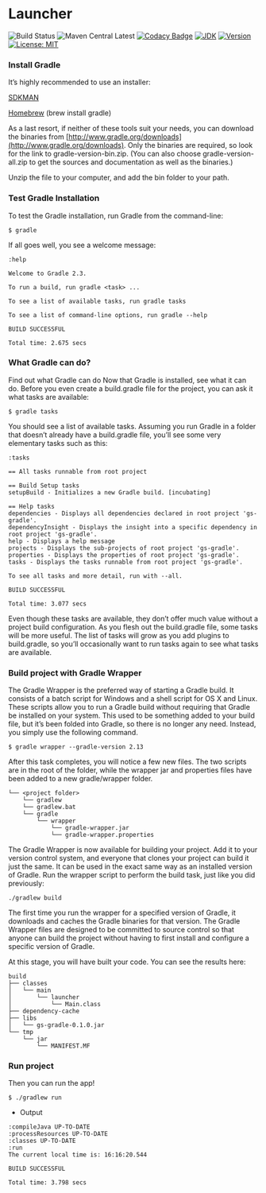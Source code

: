 # Launcher

![Build Status](https://travis-ci.org/fga-gpp-mds/Launcher.svg?branch=master) 
![Maven Central Latest](https://maven-badges.herokuapp.com/maven-central/net.wasdev.wlp.gradle.plugins/liberty-gradle-plugin/badge.svg)
[![Codacy Badge](https://api.codacy.com/project/badge/Grade/1634f57e864d44a797baaa707472ff87)](https://www.codacy.com/app/arthurbdiniz/Launcher?utm_source=github.com&amp;utm_medium=referral&amp;utm_content=arthurbdiniz/Launcher&amp;utm_campaign=Badge_Grade)
[![JDK](https://img.shields.io/badge/JDK-8-brightgreen.svg)]()
[![Version](https://img.shields.io/badge/version-1.0-blue.svg)]()
[![License: MIT](https://img.shields.io/badge/License-MIT-blue.svg)](https://opensource.org/licenses/MIT)



### Install Gradle

It’s highly recommended to use an installer:

[SDKMAN](http://sdkman.io/)

[Homebrew](https://brew.sh/) (brew install gradle)

As a last resort, if neither of these tools suit your needs, you can download the binaries from [http://www.gradle.org/downloads](http://www.gradle.org/downloads). Only the binaries are required, so look for the link to gradle-version-bin.zip. (You can also choose gradle-version-all.zip to get the sources and documentation as well as the binaries.)

Unzip the file to your computer, and add the bin folder to your path.


### Test Gradle Installation
To test the Gradle installation, run Gradle from the command-line:

```
$ gradle
```

If all goes well, you see a welcome message:
```
:help

Welcome to Gradle 2.3.

To run a build, run gradle <task> ...

To see a list of available tasks, run gradle tasks

To see a list of command-line options, run gradle --help

BUILD SUCCESSFUL

Total time: 2.675 secs
```

### What Gradle can do?

Find out what Gradle can do
Now that Gradle is installed, see what it can do. Before you even create a build.gradle file for the project, you can ask it what tasks are available:

```
$ gradle tasks
```
You should see a list of available tasks. Assuming you run Gradle in a folder that doesn’t already have a build.gradle file, you’ll see some very elementary tasks such as this:

```
:tasks

== All tasks runnable from root project

== Build Setup tasks
setupBuild - Initializes a new Gradle build. [incubating]

== Help tasks
dependencies - Displays all dependencies declared in root project 'gs-gradle'.
dependencyInsight - Displays the insight into a specific dependency in root project 'gs-gradle'.
help - Displays a help message
projects - Displays the sub-projects of root project 'gs-gradle'.
properties - Displays the properties of root project 'gs-gradle'.
tasks - Displays the tasks runnable from root project 'gs-gradle'.

To see all tasks and more detail, run with --all.

BUILD SUCCESSFUL

Total time: 3.077 secs
```

Even though these tasks are available, they don’t offer much value without a project build configuration. As you flesh out the build.gradle file, some tasks will be more useful. The list of tasks will grow as you add plugins to build.gradle, so you’ll occasionally want to run tasks again to see what tasks are available.


### Build project with Gradle Wrapper
The Gradle Wrapper is the preferred way of starting a Gradle build. It consists of a batch script for Windows and a shell script for OS X and Linux. These scripts allow you to run a Gradle build without requiring that Gradle be installed on your system. This used to be something added to your build file, but it’s been folded into Gradle, so there is no longer any need. Instead, you simply use the following command.

```
$ gradle wrapper --gradle-version 2.13
```

After this task completes, you will notice a few new files. The two scripts are in the root of the folder, while the wrapper jar and properties files have been added to a new gradle/wrapper folder.

```
└── <project folder>
    └── gradlew
    └── gradlew.bat
    └── gradle
        └── wrapper
            └── gradle-wrapper.jar
            └── gradle-wrapper.properties
```

The Gradle Wrapper is now available for building your project. Add it to your version control system, and everyone that clones your project can build it just the same. It can be used in the exact same way as an installed version of Gradle. Run the wrapper script to perform the build task, just like you did previously:

```
./gradlew build
```

The first time you run the wrapper for a specified version of Gradle, it downloads and caches the Gradle binaries for that version. The Gradle Wrapper files are designed to be committed to source control so that anyone can build the project without having to first install and configure a specific version of Gradle.

At this stage, you will have built your code. You can see the results here:

```
build
├── classes
│   └── main
│       └── launcher
│           └── Main.class
├── dependency-cache
├── libs
│   └── gs-gradle-0.1.0.jar
└── tmp
    └── jar
        └── MANIFEST.MF
```

### Run project

Then you can run the app!
```
$ ./gradlew run
```

* Output

```shell
:compileJava UP-TO-DATE
:processResources UP-TO-DATE
:classes UP-TO-DATE
:run
The current local time is: 16:16:20.544

BUILD SUCCESSFUL

Total time: 3.798 secs
```
